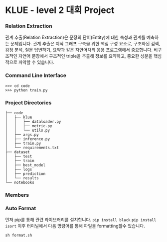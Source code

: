 # KLUE - level 2 대회 Project
### Relation Extraction
관계 추출(Relation Extraction)은 문장의 단어(Entity)에 대한 속성과 관계를 예측하는 문제입니다. 관계 추출은 지식 그래프 구축을 위한 핵심 구성 요소로, 구조화된 검색, 감정 분석, 질문 답변하기, 요약과 같은 자연어처리 응용 프로그램에서 중요합니다. 비구조적인 자연어 문장에서 구조적인 triple을 추출해 정보를 요약하고, 중요한 성분을 핵심적으로 파악할 수 있습니다.

### Command Line Interface
```
>>> cd code
>>> python train.py
```
### Project Directories
```
├── code
│   ├── klue
│   │   ├── dataloader.py
│   │   ├── metric.py
│   │   └── utils.py
│   ├── args.py
│   ├── inference.py
│   ├── train.py
│   └── requirements.txt
├── dataset
│   ├── test
│   ├── train
│   ├── best_model
│   ├── logs
│   ├── prediction
│   └── results
└── notebooks
```
### Members

### Auto Format
먼저 pip를 통해 관련 라이브러리를 설치합니다.
```pip install black```
```pip install isort```
이후 터미널에서 다음 명령어를 통해 파일을 formatting할수 있습니다.

```sh format.sh```